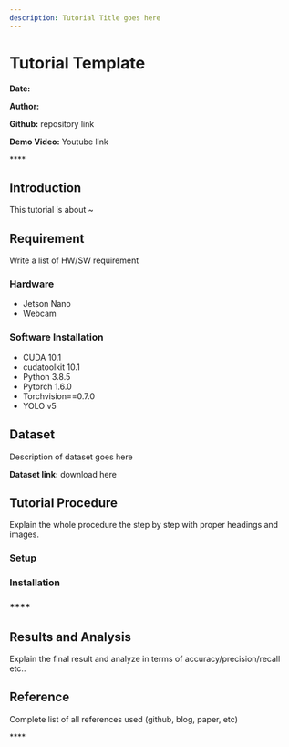```yaml
---
description: Tutorial Title goes here
---
```


# Tutorial Template

**Date:**

**Author:**

**Github:**  repository link

**Demo Video:**  Youtube link

\*\*\*\*

## Introduction

This tutorial is about ~

## Requirement

Write a list of HW/SW requirement

### Hardware

* Jetson Nano
* Webcam 

### Software Installation

* CUDA 10.1
* cudatoolkit 10.1
* Python 3.8.5 
* Pytorch  1.6.0
* Torchvision==0.7.0
* YOLO v5

## Dataset

Description of dataset goes here

**Dataset link:** download here

## Tutorial Procedure

Explain the whole procedure the step by step with proper headings and images.  

### Setup

### Installation

### \*\*\*\*

## Results and Analysis

Explain the final result and analyze  in terms of accuracy/precision/recall etc..

## Reference

Complete list of all references used \(github, blog, paper, etc\)

\*\*\*\*

